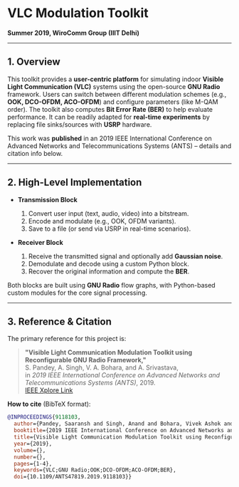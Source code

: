 # VLC Modulation Toolkit
**Summer 2019, WiroComm Group (IIIT Delhi)**

---

## 1. Overview
This toolkit provides a **user-centric platform** for simulating indoor **Visible Light Communication (VLC)** systems using the open-source **GNU Radio** framework. Users can switch between different modulation schemes (e.g., **OOK, DCO-OFDM, ACO-OFDM**) and configure parameters (like M-QAM order). The toolkit also computes **Bit Error Rate (BER)** to help evaluate performance. It can be readily adapted for **real-time experiments** by replacing file sinks/sources with **USRP** hardware.

This work was **published** in an 2019 IEEE International Conference on Advanced Networks and Telecommunications Systems (ANTS) – details and citation info below.

---

## 2. High-Level Implementation
- **Transmission Block**  
  1. Convert user input (text, audio, video) into a bitstream.  
  2. Encode and modulate (e.g., OOK, OFDM variants).  
  3. Save to a file (or send via USRP in real-time scenarios).

- **Receiver Block**  
  1. Receive the transmitted signal and optionally add **Gaussian noise**.  
  2. Demodulate and decode using a custom Python block.  
  3. Recover the original information and compute the **BER**.

Both blocks are built using **GNU Radio** flow graphs, with Python-based custom modules for the core signal processing.

---

## 3. Reference & Citation
The primary reference for this project is:

> **"Visible Light Communication Modulation Toolkit using Reconfigurable GNU Radio Framework,"**  
> S. Pandey, A. Singh, V. A. Bohara, and A. Srivastava,  
> in *2019 IEEE International Conference on Advanced Networks and Telecommunications Systems (ANTS)*, 2019.  
> [IEEE Xplore Link](https://ieeexplore.ieee.org/abstract/document/9118103)

**How to cite** (BibTeX format):
```bibtex
@INPROCEEDINGS{9118103,
  author={Pandey, Saaransh and Singh, Anand and Bohara, Vivek Ashok and Srivastava, Anand},
  booktitle={2019 IEEE International Conference on Advanced Networks and Telecommunications Systems (ANTS)}, 
  title={Visible Light Communication Modulation Toolkit using Reconfigurable GNU Radio Framework}, 
  year={2019},
  volume={},
  number={},
  pages={1-4},
  keywords={VLC;GNU Radio;OOK;DCO-OFDM;ACO-OFDM;BER},
  doi={10.1109/ANTS47819.2019.9118103}}


